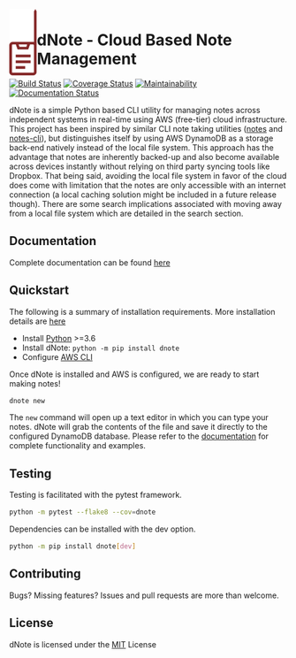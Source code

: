 <img align="left" height="120" src="docs/assets/logo.png">

# dNote - Cloud Based Note Management

[![Build Status](https://travis-ci.com/yetisir/dnote.svg?branch=master)](https://travis-ci.co/yetisir/dnote) [![Coverage Status](https://coveralls.io/repos/github/yetisir/dnote/badge.svg?branch=master)](https://coveralls.io/github/yetisir/dnote?branch=master) [![Maintainability](https://api.codeclimate.com/v1/badges/9188bb54d74247ab039e/maintainability)](https://codeclimate.com/github/yetisir/dnote/maintainability) [![Documentation Status](https://readthedocs.org/projects/dnote/badge/?version=latest)](https://dnote.readthedocs.io/en/latest/?badge=latest)

dNote is a simple Python based CLI utility for managing notes across independent systems in real-time using AWS (free-tier) cloud infrastructure. This project has been inspired by similar CLI note taking utilities ([notes](https://github.com/pimterry/notes) and [notes-cli](https://github.com/rhysd/notes-cli)), but distinguishes itself by using AWS DynamoDB as a storage back-end natively instead of the local file system. This approach has the advantage that notes are inherently backed-up and also become available across devices instantly without relying on third party syncing tools like Dropbox. That being said, avoiding the local file system in favor of the cloud does come with limitation that the notes are only accessible with an internet connection (a local caching solution might be included in a future release though). There are some search implications associated with moving away from a local file system which are detailed in the search section.

## Documentation

Complete documentation can be found [here](https://dnote.readthedocs.io/en/latest/?badge=latest)

## Quickstart

The following is a summary of installation requirements. More installation details are [here](https://dnote.readthedocs.io/en/latest/?badge=latest)

- Install [Python](https://www.python.org/) >=3.6
- Install dNote: `python -m pip install dnote`
- Configure [AWS CLI](https://docs.aws.amazon.com/cli/latest/userguide/cli-chap-configure.html)

Once dNote is installed and AWS is configured, we are ready to start making notes!

```bash
dnote new
```

The `new` command will open up a text editor in which you can type your notes. dNote will grab the contents of the file and save it directly to the configured DynamoDB database. Please refer to the [documentation](https://dnote.readthedocs.io/en/latest/?badge=latest) for complete functionality and examples.

## Testing

Testing is facilitated with the pytest framework.

```bash
python -m pytest --flake8 --cov=dnote
```

Dependencies can be installed with the dev option.

```bash
python -m pip install dnote[dev]
```

## Contributing

Bugs? Missing features? Issues and pull requests are more than welcome.

## License

dNote is licensed under the [MIT](https://choosealicense.com/licenses/mit/) License
